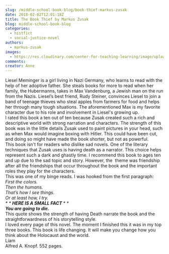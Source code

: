```yaml
---
slug: /middle-school-book-blog/book-thief-markus-zusak
date: 2018-02-02T12:01:18Z
title: The Book Thief by Markus Zusak
blog: middle-school-book-blog
categories:
  - histfict
  - social-justice-novel
authors:
  - markus-zusak
images:
  - https://res.cloudinary.com/center-for-teaching-learning/image/upload/v1659700610/The-Book-Thief-192x300.png.png
comments:
creator: Anne
---
```


 Liesel Meminger is a girl living in Nazi Germany, who learns to read with the help of her adoptive father. She steals books for more to read when her family, the Hubermanns, takes in Max Vandenburg, a Jewish man on the run from the Nazis. Liesel’s best friend, Rudy Steiner, convinces Liesel to join a band of teenage thieves who steal apples from farmers for food and helps her through many tough situations. The aforementioned Max is my favorite character due to his role and involvement in Liesel's growing up.<br />I rated this book a ten out of ten because Zusak created such a rich and descriptive world with strong narration and characters. The strength of this book was in the little details Zusak used to paint pictures in your head, such as when Max would imagine boxing with Hitler. This could have been cut, and doing so might have made the book shorter, but not as powerful.<br />This book isn't for readers who dislike sad novels. One of the literary techniques that Zusak uses is having death as a narrator. This choice helps represent such a dark and ghastly time. I recommend this book to ages ten and up due to the sad topic and story. However, the  theme was friendship after all the friendships that occur throughout the book and the important roles they play for the characters.<br />This was one of my binge reads. I was hooked from the first paragraph:<br /><em>First the colors.</em><br /><em>Then the humans.</em><br /><em>That’s how I see things.</em><br /><em>Or at least how, I try.</em><br /><em>* * *<strong> HERE IS A SMALL FACT </strong>* * *</em><br /><strong><em>You are going to die.</em></strong><br />This quote shows the strength of having Death narrate the book and the straightforwardness of his storytelling style.<br />I loved every page of this novel. The moment I finished this it was in my top three books. This book is life changing. It will make you change how you think about the Holocaust and the world.<br />Liam<br />Alfred A. Knopf. 552 pages.
